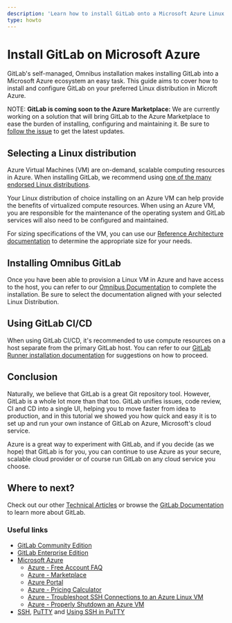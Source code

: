```yaml
---
description: 'Learn how to install GitLab onto a Microsoft Azure Linux VM.'
type: howto
---
```


# Install GitLab on Microsoft Azure

GitLab's self-managed, Omnibus installation makes installing GitLab into a Microsoft Azure ecosystem an easy task. This guide aims to cover how to install and configure GitLab on your preferred Linux distribution in Microft Azure.

NOTE: **GitLab is coming soon to the Azure Marketplace:**
We are currently working on a solution that will bring GitLab to the Azure Marketplace to ease the burden of installing, configuring and maintaining it. Be sure to [follow the issue](https://gitlab.com/gitlab-com/alliances/microsoft/gitlab-tracker/-/issues/2) to get the latest updates.

## Selecting a Linux distribution

Azure Virtual Machines (VM) are on-demand, scalable computing resources in Azure.  When installing GitLab, we recommend using [one of the many endorsed Linux distributions](https://azure.microsoft.com/en-us/overview/linux-on-azure/#supported-distributions).

Your Linux distribution of choice installing on an Azure VM can help provide the benefits of virtualized compute resources. When using an Azure VM, you are responsible for the maintenance of the operating system and GitLab services will also need to be configured and maintained.

For sizing specifications of the VM, you can use our [Reference Architecture documentation](https://docs.gitlab.com/ee/administration/reference_architectures/index.html#available-reference-architectures) to determine the appropriate size for your needs.

## Installing Omnibus GitLab

Once you have been able to provision a Linux VM in Azure and have access to the host, you can refer to our [Omnibus Documentation](https://about.gitlab.com/install/) to complete the installation. Be sure to select the documentation aligned with your selected Linux Distribution.

## Using GitLab CI/CD

When using GitLab CI/CD, it's recommended to use compute resources on a host separate from the primary GitLab host. You can refer to our [GitLab Runner installation documentation](https://docs.gitlab.com/runner/install/) for suggestions on how to proceed.

## Conclusion

Naturally, we believe that GitLab is a great Git repository tool. However, GitLab is a whole lot
more than that too. GitLab unifies issues, code review, CI and CD into a single UI, helping you to
move faster from idea to production, and in this tutorial we showed you how quick and easy it is to
set up and run your own instance of GitLab on Azure, Microsoft's cloud service.

Azure is a great way to experiment with GitLab, and if you decide (as we hope) that GitLab is for
you, you can continue to use Azure as your secure, scalable cloud provider or of course run GitLab
on any cloud service you choose.

## Where to next?

Check out our other [Technical Articles](../../articles/index.md) or browse the [GitLab Documentation](../../README.md) to learn more about GitLab.

### Useful links

- [GitLab Community Edition](https://about.gitlab.com/features/)
- [GitLab Enterprise Edition](https://about.gitlab.com/features/#ee-starter)
- [Microsoft Azure](https://azure.microsoft.com/en-us/)
  - [Azure - Free Account FAQ](https://azure.microsoft.com/en-us/free/free-account-faq/)
  - [Azure - Marketplace](https://azuremarketplace.microsoft.com/en-us/marketplace/)
  - [Azure Portal](https://portal.azure.com)
  - [Azure - Pricing Calculator](https://azure.microsoft.com/en-us/pricing/calculator/)
  - [Azure - Troubleshoot SSH Connections to an Azure Linux VM](https://docs.microsoft.com/en-us/azure/virtual-machines/troubleshooting/troubleshoot-ssh-connection)
  - [Azure - Properly Shutdown an Azure VM](https://build5nines.com/properly-shutdown-azure-vm-to-save-money/)
- [SSH](https://en.wikipedia.org/wiki/Secure_Shell), [PuTTY](https://www.putty.org) and [Using SSH in PuTTY](https://mediatemple.net/community/products/dv/204404604/using-ssh-in-putty-)

<!-- ## Troubleshooting

Include any troubleshooting steps that you can foresee. If you know beforehand what issues
one might have when setting this up, or when something is changed, or on upgrading, it's
important to describe those, too. Think of things that may go wrong and include them here.
This is important to minimize requests for support and to avoid doc comments with
questions that you know someone might ask.

Each scenario can be a third-level heading, e.g. `### Getting error message X`.
If you have none to add when creating a doc, leave this section in place
but commented out to help encourage others to add to it in the future. -->
